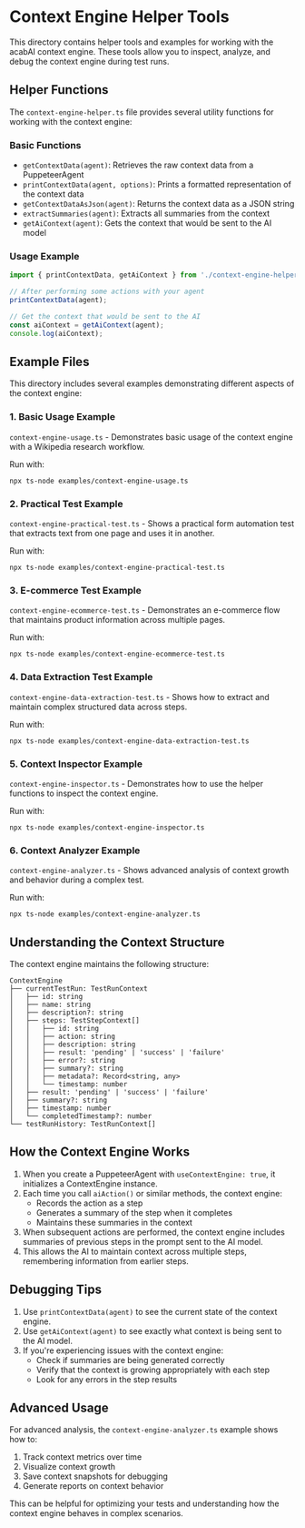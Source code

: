 # Context Engine Helper Tools

This directory contains helper tools and examples for working with the acabAI context engine. These tools allow you to inspect, analyze, and debug the context engine during test runs.

## Helper Functions

The `context-engine-helper.ts` file provides several utility functions for working with the context engine:

### Basic Functions

- `getContextData(agent)`: Retrieves the raw context data from a PuppeteerAgent
- `printContextData(agent, options)`: Prints a formatted representation of the context data
- `getContextDataAsJson(agent)`: Returns the context data as a JSON string
- `extractSummaries(agent)`: Extracts all summaries from the context
- `getAiContext(agent)`: Gets the context that would be sent to the AI model

### Usage Example

```typescript
import { printContextData, getAiContext } from './context-engine-helper';

// After performing some actions with your agent
printContextData(agent);

// Get the context that would be sent to the AI
const aiContext = getAiContext(agent);
console.log(aiContext);
```

## Example Files

This directory includes several examples demonstrating different aspects of the context engine:

### 1. Basic Usage Example

`context-engine-usage.ts` - Demonstrates basic usage of the context engine with a Wikipedia research workflow.

Run with:
```
npx ts-node examples/context-engine-usage.ts
```

### 2. Practical Test Example

`context-engine-practical-test.ts` - Shows a practical form automation test that extracts text from one page and uses it in another.

Run with:
```
npx ts-node examples/context-engine-practical-test.ts
```

### 3. E-commerce Test Example

`context-engine-ecommerce-test.ts` - Demonstrates an e-commerce flow that maintains product information across multiple pages.

Run with:
```
npx ts-node examples/context-engine-ecommerce-test.ts
```

### 4. Data Extraction Test Example

`context-engine-data-extraction-test.ts` - Shows how to extract and maintain complex structured data across steps.

Run with:
```
npx ts-node examples/context-engine-data-extraction-test.ts
```

### 5. Context Inspector Example

`context-engine-inspector.ts` - Demonstrates how to use the helper functions to inspect the context engine.

Run with:
```
npx ts-node examples/context-engine-inspector.ts
```

### 6. Context Analyzer Example

`context-engine-analyzer.ts` - Shows advanced analysis of context growth and behavior during a complex test.

Run with:
```
npx ts-node examples/context-engine-analyzer.ts
```

## Understanding the Context Structure

The context engine maintains the following structure:

```
ContextEngine
├── currentTestRun: TestRunContext
│   ├── id: string
│   ├── name: string
│   ├── description?: string
│   ├── steps: TestStepContext[]
│   │   ├── id: string
│   │   ├── action: string
│   │   ├── description: string
│   │   ├── result: 'pending' | 'success' | 'failure'
│   │   ├── error?: string
│   │   ├── summary?: string
│   │   ├── metadata?: Record<string, any>
│   │   └── timestamp: number
│   ├── result: 'pending' | 'success' | 'failure'
│   ├── summary?: string
│   ├── timestamp: number
│   └── completedTimestamp?: number
└── testRunHistory: TestRunContext[]
```

## How the Context Engine Works

1. When you create a PuppeteerAgent with `useContextEngine: true`, it initializes a ContextEngine instance.
2. Each time you call `aiAction()` or similar methods, the context engine:
   - Records the action as a step
   - Generates a summary of the step when it completes
   - Maintains these summaries in the context
3. When subsequent actions are performed, the context engine includes summaries of previous steps in the prompt sent to the AI model.
4. This allows the AI to maintain context across multiple steps, remembering information from earlier steps.

## Debugging Tips

1. Use `printContextData(agent)` to see the current state of the context engine.
2. Use `getAiContext(agent)` to see exactly what context is being sent to the AI model.
3. If you're experiencing issues with the context engine:
   - Check if summaries are being generated correctly
   - Verify that the context is growing appropriately with each step
   - Look for any errors in the step results

## Advanced Usage

For advanced analysis, the `context-engine-analyzer.ts` example shows how to:

1. Track context metrics over time
2. Visualize context growth
3. Save context snapshots for debugging
4. Generate reports on context behavior

This can be helpful for optimizing your tests and understanding how the context engine behaves in complex scenarios.
